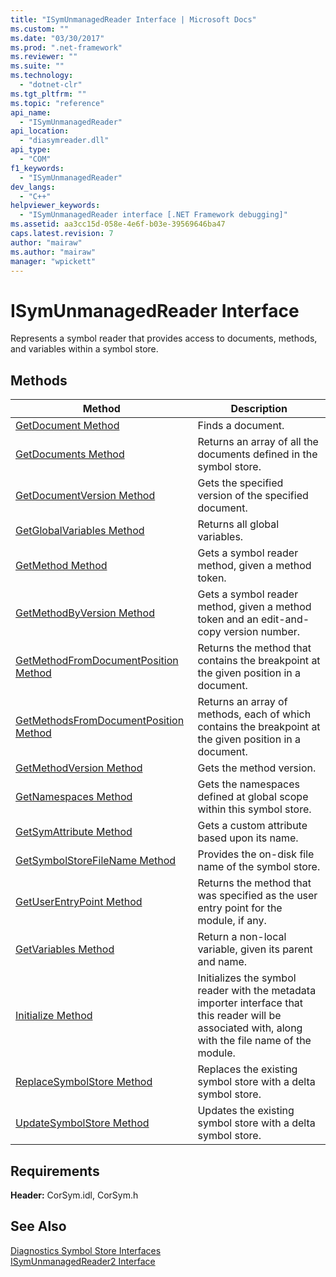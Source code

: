 ```yaml
---
title: "ISymUnmanagedReader Interface | Microsoft Docs"
ms.custom: ""
ms.date: "03/30/2017"
ms.prod: ".net-framework"
ms.reviewer: ""
ms.suite: ""
ms.technology: 
  - "dotnet-clr"
ms.tgt_pltfrm: ""
ms.topic: "reference"
api_name: 
  - "ISymUnmanagedReader"
api_location: 
  - "diasymreader.dll"
api_type: 
  - "COM"
f1_keywords: 
  - "ISymUnmanagedReader"
dev_langs: 
  - "C++"
helpviewer_keywords: 
  - "ISymUnmanagedReader interface [.NET Framework debugging]"
ms.assetid: aa3cc15d-058e-4e6f-b03e-39569646ba47
caps.latest.revision: 7
author: "mairaw"
ms.author: "mairaw"
manager: "wpickett"
---
```

# ISymUnmanagedReader Interface
Represents a symbol reader that provides access to documents, methods, and variables within a symbol store.  
  
## Methods  
  
|Method|Description|  
|------------|-----------------|  
|[GetDocument Method](../../../../docs/framework/unmanaged-api/diagnostics/isymunmanagedreader-getdocument-method.md)|Finds a document.|  
|[GetDocuments Method](../../../../docs/framework/unmanaged-api/diagnostics/isymunmanagedreader-getdocuments-method.md)|Returns an array of all the documents defined in the symbol store.|  
|[GetDocumentVersion Method](../../../../docs/framework/unmanaged-api/diagnostics/isymunmanagedreader-getdocumentversion-method.md)|Gets the specified version of the specified document.|  
|[GetGlobalVariables Method](../../../../docs/framework/unmanaged-api/diagnostics/isymunmanagedreader-getglobalvariables-method.md)|Returns all global variables.|  
|[GetMethod Method](../../../../docs/framework/unmanaged-api/diagnostics/isymunmanagedreader-getmethod-method.md)|Gets a symbol reader method, given a method token.|  
|[GetMethodByVersion Method](../../../../docs/framework/unmanaged-api/diagnostics/isymunmanagedreader-getmethodbyversion-method.md)|Gets a symbol reader method, given a method token and an edit-and-copy version number.|  
|[GetMethodFromDocumentPosition Method](../../../../docs/framework/unmanaged-api/diagnostics/isymunmanagedreader-getmethodfromdocumentposition-method.md)|Returns the method that contains the breakpoint at the given position in a document.|  
|[GetMethodsFromDocumentPosition Method](../../../../docs/framework/unmanaged-api/diagnostics/isymunmanagedreader-getmethodsfromdocumentposition-method.md)|Returns an array of methods, each of which contains the breakpoint at the given position in a document.|  
|[GetMethodVersion Method](../../../../docs/framework/unmanaged-api/diagnostics/isymunmanagedreader-getmethodversion-method.md)|Gets the method version.|  
|[GetNamespaces Method](../../../../docs/framework/unmanaged-api/diagnostics/isymunmanagedreader-getnamespaces-method.md)|Gets the namespaces defined at global scope within this symbol store.|  
|[GetSymAttribute Method](../../../../docs/framework/unmanaged-api/diagnostics/isymunmanagedreader-getsymattribute-method.md)|Gets a custom attribute based upon its name.|  
|[GetSymbolStoreFileName Method](../../../../docs/framework/unmanaged-api/diagnostics/isymunmanagedreader-getsymbolstorefilename-method.md)|Provides the on-disk file name of the symbol store.|  
|[GetUserEntryPoint Method](../../../../docs/framework/unmanaged-api/diagnostics/isymunmanagedreader-getuserentrypoint-method.md)|Returns the method that was specified as the user entry point for the module, if any.|  
|[GetVariables Method](../../../../docs/framework/unmanaged-api/diagnostics/isymunmanagedreader-getvariables-method.md)|Return a non-local variable, given its parent and name.|  
|[Initialize Method](../../../../docs/framework/unmanaged-api/diagnostics/isymunmanagedreader-initialize-method.md)|Initializes the symbol reader with the metadata importer interface that this reader will be associated with, along with the file name of the module.|  
|[ReplaceSymbolStore Method](../../../../docs/framework/unmanaged-api/diagnostics/isymunmanagedreader-replacesymbolstore-method.md)|Replaces the existing symbol store with a delta symbol store.|  
|[UpdateSymbolStore Method](../../../../docs/framework/unmanaged-api/diagnostics/isymunmanagedreader-updatesymbolstore-method.md)|Updates the existing symbol store with a delta symbol store.|  
  
## Requirements  
 **Header:** CorSym.idl, CorSym.h  
  
## See Also  
 [Diagnostics Symbol Store Interfaces](../../../../docs/framework/unmanaged-api/diagnostics/diagnostics-symbol-store-interfaces.md)   
 [ISymUnmanagedReader2 Interface](../../../../docs/framework/unmanaged-api/diagnostics/isymunmanagedreader2-interface.md)